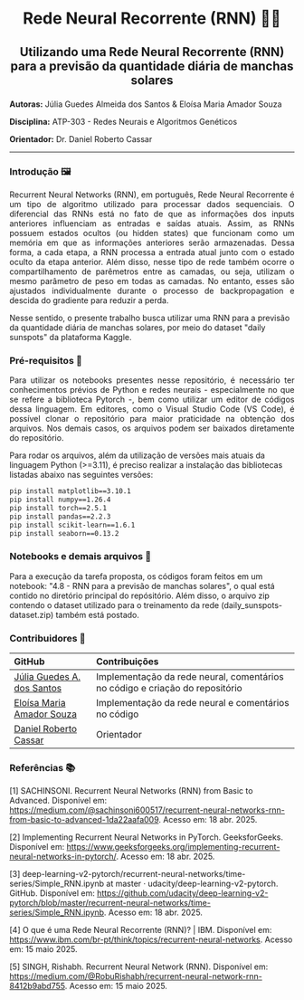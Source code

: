 # <p align="center"> **Rede Neural Recorrente (RNN)** 🌠🌞 </p>
## <p align="center"> Utilizando uma Rede Neural Recorrente (RNN) para a previsão da quantidade diária de manchas solares </p>


**Autoras:** Júlia Guedes Almeida dos Santos & Eloísa Maria Amador Souza

**Disciplina:**  ATP-303 - Redes Neurais e Algoritmos Genéticos 

**Orientador:** Dr. Daniel Roberto Cassar

*** 
### Introdução 🖼️
<p align= "justify">
Recurrent Neural Networks (RNN), em português, Rede Neural Recorrente é um tipo de algoritmo utilizado para processar dados sequenciais. O diferencial das RNNs está no fato de que as informações dos inputs anteriores influenciam as entradas e saídas atuais. Assim, as RNNs possuem estados ocultos (ou hidden states) que funcionam como um memória em que as informações anteriores serão armazenadas. Dessa forma, a cada etapa, a RNN processa a entrada atual junto com o estado oculto da etapa anterior. Além disso, nesse tipo de rede também ocorre o compartilhamento de parêmetros entre as camadas, ou seja, utilizam o mesmo parâmetro de peso em todas as camadas. No entanto, esses são ajustados individualmente durante o processo de backpropagation e descida do gradiente para reduzir a perda.

Nesse sentido, o presente trabalho busca utilizar uma RNN para a previsão da quantidade diária de manchas solares, por meio do dataset "daily sunspots" da plataforma Kaggle. 
</p>


### Pré-requisitos 📄
<p align= "justify">
Para utilizar os notebooks presentes nesse repositório, é necessário ter conhecimentos prévios de Python e redes neurais - especialmente no que se refere a biblioteca Pytorch -, bem como utilizar um editor de códigos dessa linguagem. Em editores, como o Visual Studio Code (VS Code), é possível clonar o repositório para maior praticidade na obtenção dos arquivos. Nos demais casos, os arquivos podem ser baixados diretamente do repositório.
</p>

Para rodar os arquivos, além da utilização de versões mais atuais da linguagem Python (>=3.11), é preciso realizar a instalação das bibliotecas listadas abaixo nas seguintes versões:
```bash
pip install matplotlib==3.10.1
pip install numpy==1.26.4
pip install torch==2.5.1
pip install pandas==2.2.3
pip install scikit-learn==1.6.1
pip install seaborn==0.13.2
```

### Notebooks e demais arquivos 📓
Para a execução da tarefa proposta, os códigos foram feitos em um notebook: "4.8 - RNN para a previsão de manchas solares", o qual está contido no diretório principal do repósitório. Além disso, o arquivo zip contendo o dataset utilizado para o treinamento da rede (daily_sunspots-dataset.zip) também está postado. 

### Contribuidores 👥

| GitHub | Contribuições |
|:-----|:--------------|
| [Júlia Guedes A. dos Santos](https://github.com/JuliaGuedesASantos) | Implementação da rede neural, comentários no código e criação do repositório |
| [Eloísa Maria Amador Souza](https://github.com/Eloisa-Souza) | Implementação da rede neural e comentários no código |
| [Daniel Roberto Cassar](https://github.com/drcassar) | Orientador |

### Referências 📚
[1] SACHINSONI. Recurrent Neural Networks (RNN) from Basic to Advanced. Disponível em: <https://medium.com/@sachinsoni600517/recurrent-neural-networks-rnn-from-basic-to-advanced-1da22aafa009>. Acesso em: 18 abr. 2025.

[2] Implementing Recurrent Neural Networks in PyTorch. GeeksforGeeks. Disponível em: <https://www.geeksforgeeks.org/implementing-recurrent-neural-networks-in-pytorch/>. Acesso em: 18 abr. 2025.

[3] deep-learning-v2-pytorch/recurrent-neural-networks/time-series/Simple_RNN.ipynb at master · udacity/deep-learning-v2-pytorch. GitHub. Disponível em: <https://github.com/udacity/deep-learning-v2-pytorch/blob/master/recurrent-neural-networks/time-series/Simple_RNN.ipynb>. Acesso em: 18 abr. 2025.

[4] O que é uma Rede Neural Recorrente (RNN)? | IBM. Disponível em: <https://www.ibm.com/br-pt/think/topics/recurrent-neural-networks>. Acesso em: 15 maio 2025.

[5] SINGH, Rishabh. Recurrent Neural Network (RNN). Disponível em: <https://medium.com/@RobuRishabh/recurrent-neural-network-rnn-8412b9abd755>. Acesso em: 15 maio 2025.
